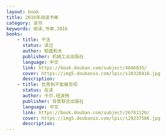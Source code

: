 ```yaml
---
layout: book
title: 2016年阅读书单
category: 读书
keywords: 阅读,书单,2016
books: 
	- title: 干法
      status: 读过
      author: 稻盛和夫
      publisher: 机械工业出版社
      language: 中文
      link: https://book.douban.com/subject/4846035/
      cover: https://img5.doubanio.com/lpic/s10320416.jpg
      description:
	- title: 优秀到不能被忽视
      status: 在读
      author: 卡尔.纽波特
      publisher: 背景联合出版社
      language: 中文
      link: https://book.douban.com/subject/26781120/
      cover: https://img5.doubanio.com/lpic/s29237586.jpg
      description:
---
```

